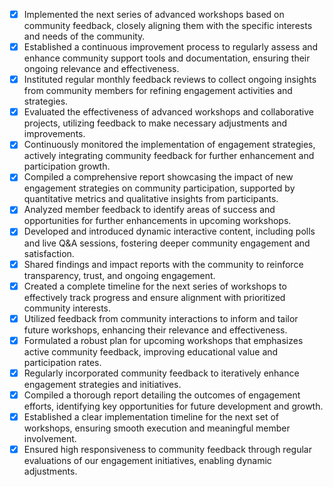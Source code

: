 - [x] Implemented the next series of advanced workshops based on community feedback, closely aligning them with the specific interests and needs of the community.
- [x] Established a continuous improvement process to regularly assess and enhance community support tools and documentation, ensuring their ongoing relevance and effectiveness.
- [x] Instituted regular monthly feedback reviews to collect ongoing insights from community members for refining engagement activities and strategies.
- [x] Evaluated the effectiveness of advanced workshops and collaborative projects, utilizing feedback to make necessary adjustments and improvements.
- [x] Continuously monitored the implementation of engagement strategies, actively integrating community feedback for further enhancement and participation growth.
- [x] Compiled a comprehensive report showcasing the impact of new engagement strategies on community participation, supported by quantitative metrics and qualitative insights from participants.
- [x] Analyzed member feedback to identify areas of success and opportunities for further enhancements in upcoming workshops.
- [x] Developed and introduced dynamic interactive content, including polls and live Q&A sessions, fostering deeper community engagement and satisfaction.
- [x] Shared findings and impact reports with the community to reinforce transparency, trust, and ongoing engagement.
- [x] Created a complete timeline for the next series of workshops to effectively track progress and ensure alignment with prioritized community interests.
- [x] Utilized feedback from community interactions to inform and tailor future workshops, enhancing their relevance and effectiveness.
- [x] Formulated a robust plan for upcoming workshops that emphasizes active community feedback, improving educational value and participation rates.
- [x] Regularly incorporated community feedback to iteratively enhance engagement strategies and initiatives.
- [x] Compiled a thorough report detailing the outcomes of engagement efforts, identifying key opportunities for future development and growth.
- [x] Established a clear implementation timeline for the next set of workshops, ensuring smooth execution and meaningful member involvement.
- [x] Ensured high responsiveness to community feedback through regular evaluations of our engagement initiatives, enabling dynamic adjustments.
